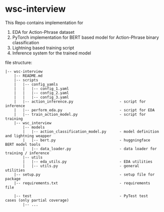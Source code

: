 # wsc-interview

This Repo contains implementation for

1. EDA for Action-Phrase dataset
2. PyTorch implementation for BERT based model for Action-Phrase binary classification
3. Lightning based training script
4. Inference system for the trained model

file structure:

```
|-- wsc-interview
    |-- README.md
    |-- scripts
    |   |-- config_yamls
    |   |   |-- config_1.yaml
    |   |   |-- config_2.yaml
    |   |   |-- config_3.yaml
    |   |-- action_inference.py                     - script for inference
    |   |-- perform_eda.py                          - script for EDA
    |   |-- train_action_model.py                   - script for training
    |-- wsc_interview
        |-- models
        |   |-- action_classification_model.py      - model definition and lightning weapper
        |   |-- bert.py                             - huggningface BERT model tools
        |   |-- data_loader.py                      - data loader for training / inference
        |-- utils
        |   |-- eda_utils.py                        - EDA utilities
        |   |-- utils.py                            - general utilities
    |-- setup.py                                    - setup file for package
    |-- requirements.txt                            - requirements file
    
    |-- test                                        - PyTest test cases (only partial coverage)
        |-- ...
```